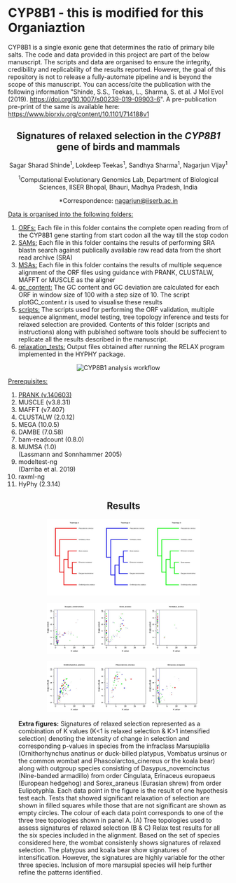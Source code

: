 # CYP8B1 - this is modified for this Organiaztion
CYP8B1 is a single exonic gene that determines the ratio of primary bile salts. The code and data provided in this project are part of the below manuscript. The scripts and data are organised to ensure the integrity, credibility and replicability of the results reported. However, the goal of this repository is not to release a fully-automate pipeline and is beyond the scope of this manuscript. You can access/cite the publication with the following information "Shinde, S.S., Teekas, L., Sharma, S. et al. J Mol Evol (2019). https://doi.org/10.1007/s00239-019-09903-6". A pre-publication pre-print of the same is available here: https://www.biorxiv.org/content/10.1101/714188v1

<h2 style="text-align: center;"><strong>Signatures of relaxed selection in the <em>CYP8B1</em> gene of birds and mammals</strong></h2>
<p style="text-align: center;">Sagar Sharad Shinde<sup>1</sup>, Lokdeep Teekas<sup>1</sup>, Sandhya Sharma<sup>1</sup>, Nagarjun Vijay<sup>1</sup></p>
<p style="text-align: center;"><sup>1</sup>Computational Evolutionary Genomics Lab, Department of Biological Sciences, IISER Bhopal, Bhauri, Madhya Pradesh, India</p>
<p style="text-align: center;">*Correspondence: <a href="mailto:nagarjun@iiserb.ac.in">nagarjun@iiserb.ac.in</a></p>

<span style="text-decoration: underline;">Data is organised into the following folders:</span>
<ol>
<li><span style="text-decoration: underline;">ORFs:</span> Each file in this folder contains the complete open reading from of the CYP8B1 gene starting from start codon all the way till the stop codon</li>
<li><span style="text-decoration: underline;">SAMs:</span> Each file in this folder contains the results of performing SRA blastn search against publically available raw read data from the short read archive (SRA)</li>
<li><span style="text-decoration: underline;">MSAs:</span> Each file in this folder contains the results of multiple sequence alignment of the ORF files using guidance with PRANK, CLUSTALW, MAFFT or MUSCLE as the aligner</li>
<li><span style="text-decoration: underline;">gc_content:</span> The GC content and GC deviation are calculated for each ORF in window size of 100 with a step size of 10. The script plotGC_content.r is used to visualise these results </li>
<li><span style="text-decoration: underline;">scripts:</span> The scripts used for performing the ORF validation, multiple sequence alignment, model testing, tree topology inference and tests for relaxed selection are provided. Contents of this folder (scripts and instructions) along with published software tools should be suffecient to replicate all the results described in the manuscript. </li>
<li><span style="text-decoration: underline;">relaxation_tests:</span> Output files obtained after running the RELAX program implemented in the HYPHY package.</li>
</ol>
<p align="center">
  <img src="Workflow_CYP8B1.jpg?raw=true" width="350" title="CYP8B1 analysis workflow">
</p>

<span style="text-decoration: underline;">Prerequisites:</span>
<ol>
<li><span style="text-decoration: underline;">PRANK (v.140603)</li>
<li>MUSCLE (v3.8.31)</li>
<li>MAFFT (v7.407)</li>
<li>CLUSTALW (2.0.12)</li>
<li>MEGA (10.0.5)</li>  
<li>DAMBE (7.0.58)</li>
<li>bam-readcount (0.8.0)</li>
<li>MUMSA (1.0)</li>  (Lassmann and Sonnhammer 2005)
<li>modeltest-ng</li> (Darriba et al. 2019)   
<li>raxml-ng</li>
<li>HyPhy (2.3.14)</li>   
<h2 style="text-align: center;"><strong>Results</strong></h2>
<p align="center">
  <img src="/relaxation_tests/Wombat_Figure_Extra_1.jpeg?raw=true" width="350" title="Wombat relax test tree topologies">
</p>
<p align="center">
  <img src="/relaxation_tests/Wombat_Figure_Extra_2.jpeg?raw=true" width="350" title="Relax test results">
</p>
<p align="center">
  <img src="/relaxation_tests/Wombat_Figure_Extra_3.jpeg?raw=true" width="350" title="Relax test results">
</p>
<strong>Extra figures:</strong> Signatures of relaxed selection represented as a combination of K values (K<1 is relaxed selection & K>1 intensified selection) denoting the intensity of change in selection and corresponding p-values in species from the infraclass Marsupialia (Ornithorhynchus anatinus or duck-billed platypus, Vombatus ursinus or the common wombat and Phascolarctos_cinereus or the koala bear) along with outgroup species consisting of Dasypus_novemcinctus (Nine-banded armadillo) from order Cingulata, Erinaceus europaeus (European hedgehog) and Sorex_araneus (Eurasian shrew) from order Eulipotyphla. Each data point in the figure is the result of one hypothesis test each. Tests that showed significant relaxation of selection are shown in filled squares while those that are not significant are shown as empty circles. The colour of each data point corresponds to one of the three tree topologies shown in panel A. (A) Tree topologies used to assess signatures of relaxed selection (B & C) Relax test results for all the six species included in the alignment. Based on the set of species considered here, the wombat consistenly shows signatures of relaxed selection. The platypus and koala bear show signatures of intensification. However, the signatures are highly variable for the other three species. Inclusion of more marsupial species will help further refine the patterns identified.

  
